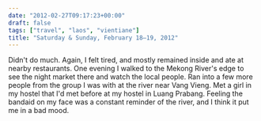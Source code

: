 ```yaml
---
date: "2012-02-27T09:17:23+00:00"
draft: false
tags: ["travel", "laos", "vientiane"]
title: "Saturday & Sunday, February 18–19, 2012"
---
```

Didn't do much. Again, I felt tired, and mostly remained inside and ate at nearby restaurants. One evening I walked to the Mekong River's edge to see the night market there and watch the local people. Ran into a few more people from the group I was with at the river near Vang Vieng. Met a girl in my hostel that I'd met before at my hostel in Luang Prabang. Feeling the bandaid on my face was a constant reminder of the river, and I think it put me in a bad mood.

